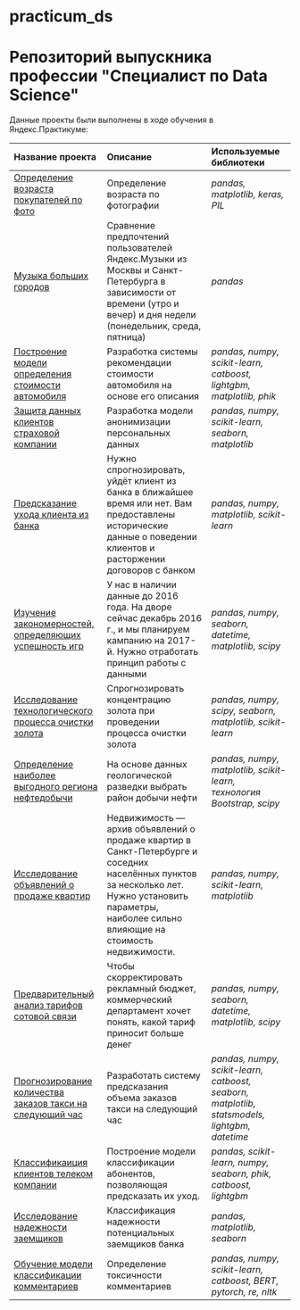 # practicum_ds
# Репозиторий выпускника профессии "Специалист по Data Science"

Данные проекты были выполнены в ходе обучения в Яндекс.Практикуме:

| Название проекта | Описание | Используемые библиотеки | 
| :---------------------- | :---------------------- | :---------------------- |
| [Определение возраста покупателей по фото](./age_prediction) | Определение возраста по фотографии | *pandas, matplotlib, keras, PIL* |
| [Музыка больших городов](./big_cities_music) | Сравнение предпочтений пользователей Яндекс.Музыки из Москвы и Санкт-Петербурга в зависимости от времени (утро и вечер) и дня недели (понедельник, среда, пятница) | *pandas* |
| [Построение модели определения стоимости автомобиля](./car_cost_prediction) | Разработка системы рекомендации стоимости автомобиля на основе его описания | *pandas, numpy, scikit-learn, catboost, lightgbm, matplotlib, phik* |
| [Защита данных клиентов страховой компании](./clients_data_protection) | Разработка модели анонимизации персональных данных | *pandas, numpy, scikit-learn, seaborn, matplotlib* |
| [Предсказание ухода клиента из банка](./customer_churn) | Нужно спрогнозировать, уйдёт клиент из банка в ближайшее время или нет. Вам предоставлены исторические данные о поведении клиентов и расторжении договоров с банком | *pandas, numpy, matplotlib, scikit-learn* |
| [Изучение закономерностей, определяющих успешность игр](./games_research) | У нас в наличии данные до 2016 года. На дворе сейчас декабрь 2016 г., и мы планируем кампанию на 2017-й. Нужно отработать принцип работы с данными | *pandas, numpy, seaborn, datetime, matplotlib, scipy* |
| [Исследование технологического процесса очистки золота](./gold_enrichment) | Спрогнозировать концентрацию золота при проведении процесса очистки золота | *pandas, numpy, scipy, seaborn,  matplotlib, scikit-learn*|
| [Определение наиболее выгодного региона нефтедобычи](./oil_production_region) | На основе данных геологической разведки выбрать район добычи нефти | *pandas, numpy, matplotlib, scikit-learn, технология Bootstrap, scipy*|
| [Исследование объявлений о продаже квартир](./realty_research) | Недвижимость — архив объявлений о продаже квартир в Санкт-Петербурге и соседних населённых пунктов за несколько лет. Нужно установить параметры, наиболее сильно влияющие на стоимость недвижимости.| *pandas, numpy, scikit-learn, matplotlib* |
| [Предварительный анализ тарифов сотовой связи](./tarrif_research) | Чтобы скорректировать рекламный бюджет, коммерческий департамент хочет понять, какой тариф приносит больше денег | *pandas, numpy, seaborn, datetime, matplotlib, scipy* |
| [Прогнозирование количества заказов такси на следующий час](./taxi_prediction) | Разработать систему предсказания объема заказов такси на следующий час | *pandas, numpy, scikit-learn, catboost, seaborn, matplotlib, statsmodels, lightgbm, datetime*|
| [Классификаиция клиентов телеком компании](./telecom_churn) | Построение модели классификации абонентов, позволяющая предсказать их уход. | *pandas, scikit-learn, numpy, seaborn, phik, catboost, lightgbm* |
| [Исследование надежности заемщиков](credit_clients) | Классификация надежности потенциальных заемщиков банка | *pandas, matplotlib, seaborn* |
| [Обучение модели классификации комментариев](toxic_bert) | Определение токсичности комментариев | *pandas, numpy, scikit-learn, catboost, BERT, pytorch, re, nltk* |
